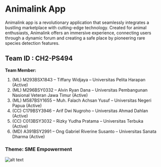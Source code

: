 # Animalink App

Animalink app is a revolutionary application that seamlessly integrates a bustling marketplace with cutting-edge technology. Created for animal enthusiasts, Animalink offers an immersive experience, connecting users through a dynamic forum and creating a safe place by pioneering rare species detection features.

## Team ID : CH2-PS494

**Team Member:**
1. (ML) M293BSX1843 – Tiffany Widjaya – Universitas Pelita Harapan (Active)
2. (ML) M296BSY0332 – Alvin Ryan Dana – Universitas Pembangunan Nasional Veteran Jawa Timur (Active)
3. (ML) M587BSY1655 – Muh. Falach Achsan Yusuf – Universitas Negeri Papua (Active)
4. (CC) C179BSY3946 – Arif Dwi Nugroho – Universitas Ahmad Dahlan (Active)
5. (CC) C013BSY3032 – Rizky Yudha Pratama – Universitas Terbuka (Active)
6. (MD) A391BSY2991 – Ong Gabriel Riverine Susanto – Universitas Sanata Dharma (Active)

### Theme: SME Empowerment
![alt text](https://media.discordapp.net/attachments/1023598916857499680/1187693544643756092/image.png?ex=6597d0cf&is=65855bcf&hm=9fb16c53c586a8336914f2faf8da090007b9571a2dfc9c6b03c4c9efb867f353&=&format=webp&quality=lossless&width=1188&height=671)
